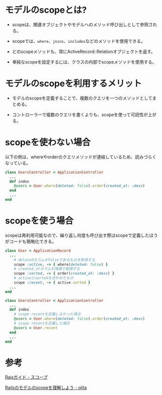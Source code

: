 # モデルのscopeとは?

- scopeは、関連オブジェクトやモデルへのメソッド呼び出しとして参照される。  

- scopeでは、`where`、`joins`、`includes`などのメソッドを使用できる。  

- どのscopeメソッドも、常にActiveRecord::Relationオブジェクトを返す。

- 単純なscopeを設定するには、クラスの内部でscopeメソッドを使用する。

# モデルのscopeを利用するメリット

- モデルのscopeを定義することで、複数のクエリを一つのメソッドとしてまとめる。

- コントローラーで複数のクエリを書くよりも、scopeを使って可読性が上がる。

# scopeを使わない場合

以下の例は、whereやorderのクエリメソッドが連結しているため、読みづらくなっている。

```ruby
class UsersController < ApplicationController
  ...
  def index
    @users = User.where(deleted: false).order(created_at: :desc)
  end
  ...
end
```

# scopeを使う場合
scopeは再利用可能なので、繰り返し何度も呼び出す際はscopeで定義したほうがコードも簡略化できる。

```ruby
class User < ApplicationRecord
  ...
    # deletedカラムがfalseであるものを取得する
    scope :active, -> { where(deleted: false) }
    # created_atカラムを降順で取得する
    scope :sorted, -> { order(created_at: :desc) }
    # activeとsortedを合わせたもの
    scope :recent, -> { active.sorted }
  ...
end
```

```ruby
class UsersController < ApplicationController
  ...
  def index
    # scope recentを定義しなかった場合
    @users = User.where(deleted: false).order(created_at: :desc)
    # scope recentを定義した場合
    @users = User.recent
  end
  ...
end
```

# 参考
[Raisガイド - スコープ](https://railsguides.jp/active_record_querying.html#%E3%82%B9%E3%82%B3%E3%83%BC%E3%83%97)

[Railsのモデルのscopeを理解しよう - qiita](https://qiita.com/ozin/items/24d1b220a002004a6351)